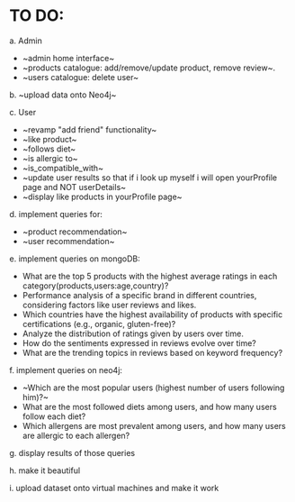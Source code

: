 # TO DO:

a. Admin
- ~admin home interface~
- ~products catalogue: add/remove/update product, remove review~.
- ~users catalogue: delete user~

b. ~upload data onto Neo4j~

c. User
- ~revamp "add friend" functionality~
- ~like product~
- ~follows diet~
- ~is allergic to~
- ~is_compatible_with~ 
- ~update user results so that if i look up myself i will open yourProfile page and NOT userDetails~
- ~display like products in yourProfile page~

d. implement queries for:
- ~product recommendation~
- ~user recommendation~
  
e. implement queries on mongoDB:
- What are the top 5 products with the highest average ratings in each category(products,users:age,country)?
- Performance analysis of a specific brand in different countries, considering factors like user reviews and likes.
- Which countries have the highest availability of products with specific certifications (e.g., organic, gluten-free)?
- Analyze the distribution of ratings given by users over time.
- How do the sentiments expressed in reviews evolve over time?
- What are the trending topics in reviews based on keyword frequency?

f. implement queries on neo4j:
- ~Which are the most popular users (highest number of users following him)?~
- What are the most followed diets among users, and how many users follow each diet?
- Which allergens are most prevalent among users, and how many users are allergic to each allergen?

g. display results of those queries

h. make it beautiful

i. upload dataset onto virtual machines and make it work
